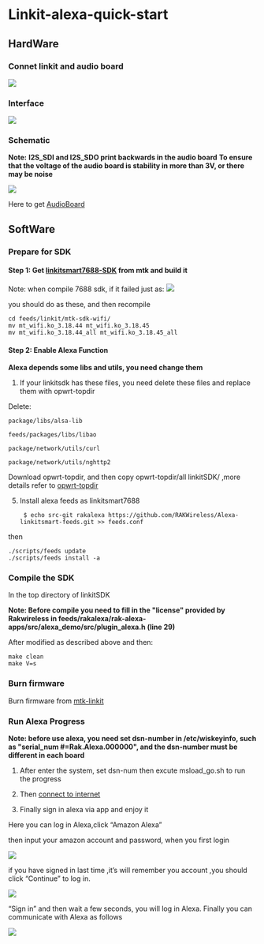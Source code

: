 # Linkit-alexa-quick-start

## HardWare

### Connet linkit and audio board

![](https://github.com/RAKWireless/linkit-alexa-quick-start/raw/master/img/linkit-alexa/linkit-audio-connect.png)

### Interface

![](https://github.com/RAKWireless/linkit-alexa-quick-start/raw/master/img/linkit-alexa/interface.png)

### Schematic

**Note:**
   **I2S_SDI and I2S_SDO print backwards in the audio board**
   **To ensure that the voltage of the audio board is stability in more than 3V, or there may be noise**

![](https://github.com/RAKWireless/linkit-alexa-quick-start/raw/master/img/linkit-alexa/connect-pin.png)


Here to get [AudioBoard](https://www.aliexpress.com/store/product/WisCore-Open-Source-Hardware-Module-built-in-Amazon-Alexa-Voice-Service-function-Compatible-with-Raspberry-Pi/2805180_32811396241.html?spm=2114.12010608.0.0.3tOvIP)<br>


## SoftWare

### Prepare for SDK

#### Step 1: Get [linkitsmart7688-SDK](https://github.com/MediaTek-Labs/linkit-smart-7688-feed) from mtk and build it

Note: when compile 7688 sdk, if it failed just as:
![](https://github.com/RAKWireless/linkit-alexa-quick-start/raw/master/img/linkit-alexa/mtk-compile-wrong.png)

you should do as these, and then recompile

	cd feeds/linkit/mtk-sdk-wifi/
	mv mt_wifi.ko_3.18.44 mt_wifi.ko_3.18.45
	mv mt_wifi.ko_3.18.44_all mt_wifi.ko_3.18.45_all

#### Step 2: Enable Alexa Function

**Alexa depends some libs and utils, you need change them**

1. If your linkitsdk has these files, you need delete these files and replace them with opwrt-topdir

Delete:

	package/libs/alsa-lib 

	feeds/packages/libs/libao
	
	package/network/utils/curl
	
	package/network/utils/nghttp2

Download opwrt-topdir, and then copy opwrt-topdir/all linkitSDK/ ,more details refer to [opwrt-topdir](https://github.com/RAKWireless/linkit-alexa-quick-start/tree/master/opwrt-topdir)

5. Install alexa feeds as linkitsmart7688

		$ echo src-git rakalexa https://github.com/RAKWireless/Alexa-linkitsmart-feeds.git >> feeds.conf

then 

	./scripts/feeds update
	./scripts/feeds install -a

### Compile the SDK

In the top directory of linkitSDK

**Note: Before compile you need to fill in the "license" provided by Rakwireless in feeds/rakalexa/rak-alexa-apps/src/alexa_demo/src/plugin_alexa.h (line 29)**

After modified as described above and then:

	make clean
	make V=s

### Burn firmware 

Burn firmware from [mtk-linkit](https://docs.labs.mediatek.com/resource/linkit-smart-7688/search?q=burn+firmware)

### Run Alexa Progress

**Note: before use alexa, you need set dsn-number in /etc/wiskeyinfo, such as "serial_num #=Rak.Alexa.000000", and the dsn-number must be different in each board** 		
1. After enter the system, set dsn-num then excute msload_go.sh to run the progress

2. Then [connect to internet](https://docs.labs.mediatek.com/resource/linkit-smart-7688/en/get-started/get-started-with-the-linkit-smart-7688-development-board/connect-to-the-internet)

3. Finally sign in alexa via app and enjoy it

Here you can log in Alexa,click “Amazon Alexa” 
   
   then input your amazon account and password, when you first login

![](https://github.com/RAKWireless/wiscore/raw/master/img/app/wiscore_app17.png)

   if you have signed in last time ,it’s will remember you account ,you should click “Continue” to log in.

![](https://github.com/RAKWireless/wiscore/raw/master/img/app/wiscore_app21.png)

   “Sign in” and then wait a few seconds, you will log in Alexa. Finally you can communicate with Alexa as follows

![](https://github.com/RAKWireless/wiscore/raw/master/img/app/wiscore_app22.png)
